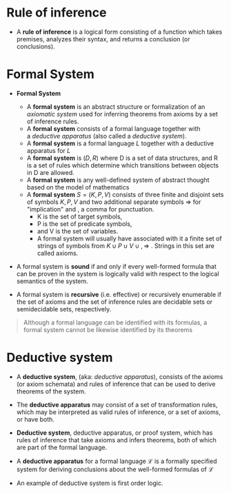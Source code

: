 
# Rule of inference

- A **rule of inference** is a logical form consisting of a function which takes premises, analyzes their syntax, and returns a conclusion (or conclusions).

# Formal System

- **Formal System**
	- A **formal system** is an abstract structure or formalization of an *axiomatic system* used for inferring theorems from axioms by a set of inference rules.
	- A **formal system** consists of a formal language together with a *deductive apparatus* (also called a _deductive system_).
	- A **formal system** is a formal language $L$ together with a deductive apparatus for $L$
	- A **formal system** is $(D, R)$ where D is a set of data structures, and R is a set of rules which determine which transitions between objects in D are allowed.
	- A **formal system** is any well-defined system of abstract thought based on the model of mathematics
	- A **formal system** $S=(K,P,V)$ consists of three finite and disjoint sets of symbols $K,P,V$ and two additional separate symbols $⇒$ for "implication" and , a comma for punctuation. 
		- K is the set of target symbols, 
		- P is the set of predicate symbols, 
		- and V is the set of variables. 
		- A formal system will usually have associated with it a finite set of strings of symbols from $K∪P∪V∪{,⇒}$ . Strings in this set are called axioms.



- A formal system is **sound** if and only if every well-formed formula that can be proven in the system is logically valid with respect to the logical semantics of the system.
- A formal system is **recursive** (i.e. effective) or recursively enumerable if the set of axioms and the set of inference rules are decidable sets or semidecidable sets, respectively.

> Although a formal language can be identified with its formulas, a formal system cannot be likewise identified by its theorems

# Deductive system

- A **deductive system**, (aka: *deductive apparatus*), consists of the axioms (or axiom schemata) and rules of inference that can be used to derive theorems of the system.
- The **deductive apparatus** may consist of a set of transformation rules, which may be interpreted as valid rules of inference, or a set of axioms, or have both.
- **Deductive system**, deductive apparatus, or proof system, which has rules of inference that take axioms and infers theorems, both of which are part of the formal language.

- A **deductive apparatus** for a formal language $\mathcal{L}$ is a formally specified system for deriving conclusions about the well-formed formulas of $\mathcal{L}$

- An example of deductive system is first order logic.

